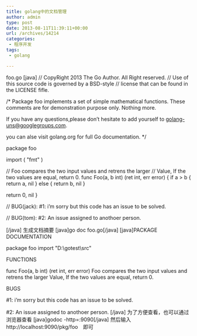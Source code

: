 ```yaml
---
title: golang中的文档管理
author: admin
type: post
date: 2013-08-11T11:39:11+00:00
url: /archives/14214
categories:
 - 程序开发
tags:
 - golang

---
```

foo.go
[java]
// CopyRight 2013 The Go Author. All Right reserved.
// Use of this source code is governed by a BSD-style
// license that can be found in the LICENSE fifle.

/*
Package foo implements a set of simple mathematical functions. These comments are for
demonstration purpose only. Nothing more.

If you have any questions,please don’t hesitate to add yourself to
golang-uns@googlegroups.com.

you can alse visit golang.org for full Go documentation.
*/

package foo

import (
"fmt"
)

// Foo compares the two input values and retrens the larger
// Value, If the two values are equal, return 0.
func Foo(a, b int) (ret int, err error) {
if a > b {
return a, nil
} else {
return b, nil
}

return 0, nil
}

// BUG(jack): #1: i’m sorry but this code has an issue to be solved.

// BUG(tom): #2: An issue assigned to anothoer person.

[/java]
生成文档摘要
[java]go doc foo.go[/java]
[java]PACKAGE DOCUMENTATION

package foo
import "D:\gotest\src"

FUNCTIONS

func Foo(a, b int) (ret int, err error)
Foo compares the two input values and retrens the larger Value, If the
two values are equal, return 0.

BUGS

#1: i’m sorry but this code has an issue to be solved.

#2: An issue assigned to anothoer person.
[/java]
为了方便查看，也可以通过浏览器查看
[java]godoc -http=:9090[/java]
然后输入 http://localhost:9090/pkg/foo　即可